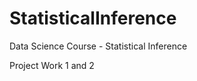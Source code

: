 StatisticalInference
====================

Data Science Course - Statistical Inference 

Project Work 1 and 2
